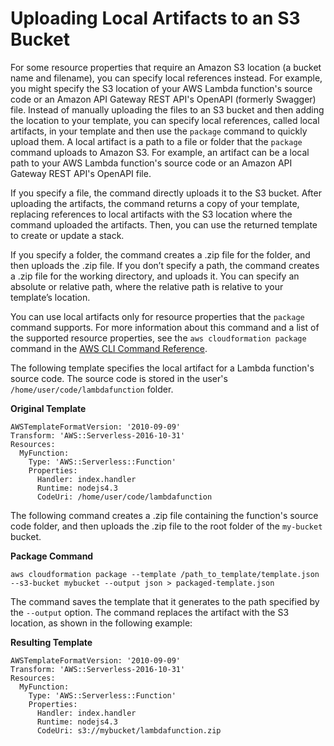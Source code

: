 # Uploading Local Artifacts to an S3 Bucket<a name="using-cfn-cli-package"></a>

For some resource properties that require an Amazon S3 location \(a bucket name and filename\), you can specify local references instead\. For example, you might specify the S3 location of your AWS Lambda function's source code or an Amazon API Gateway REST API's OpenAPI \(formerly Swagger\) file\. Instead of manually uploading the files to an S3 bucket and then adding the location to your template, you can specify local references, called local artifacts, in your template and then use the `package` command to quickly upload them\. A local artifact is a path to a file or folder that the `package` command uploads to Amazon S3\. For example, an artifact can be a local path to your AWS Lambda function's source code or an Amazon API Gateway REST API's OpenAPI file\.

If you specify a file, the command directly uploads it to the S3 bucket\. After uploading the artifacts, the command returns a copy of your template, replacing references to local artifacts with the S3 location where the command uploaded the artifacts\. Then, you can use the returned template to create or update a stack\.

If you specify a folder, the command creates a \.zip file for the folder, and then uploads the \.zip file\. If you don’t specify a path, the command creates a \.zip file for the working directory, and uploads it\. You can specify an absolute or relative path, where the relative path is relative to your template’s location\.

You can use local artifacts only for resource properties that the `package` command supports\. For more information about this command and a list of the supported resource properties, see the `aws cloudformation package` command in the [AWS CLI Command Reference](http://docs.aws.amazon.com/cli/latest/reference/cloudformation/index.html)\.

The following template specifies the local artifact for a Lambda function's source code\. The source code is stored in the user's `/home/user/code/lambdafunction` folder\.

**Original Template**

```
AWSTemplateFormatVersion: '2010-09-09'
Transform: 'AWS::Serverless-2016-10-31'
Resources:
  MyFunction:
    Type: 'AWS::Serverless::Function'
    Properties:
      Handler: index.handler
      Runtime: nodejs4.3
      CodeUri: /home/user/code/lambdafunction
```

The following command creates a \.zip file containing the function's source code folder, and then uploads the \.zip file to the root folder of the `my-bucket` bucket\.

**Package Command**

```
aws cloudformation package --template /path_to_template/template.json --s3-bucket mybucket --output json > packaged-template.json
```

The command saves the template that it generates to the path specified by the `--output` option\. The command replaces the artifact with the S3 location, as shown in the following example:

**Resulting Template**

```
AWSTemplateFormatVersion: '2010-09-09'
Transform: 'AWS::Serverless-2016-10-31'
Resources:
  MyFunction:
    Type: 'AWS::Serverless::Function'
    Properties:
      Handler: index.handler
      Runtime: nodejs4.3
      CodeUri: s3://mybucket/lambdafunction.zip
```